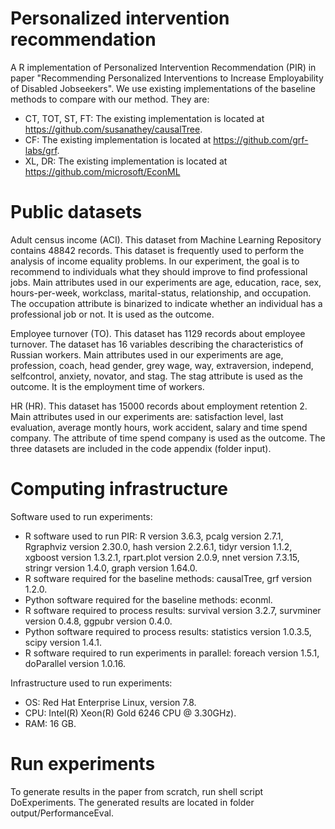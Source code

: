 # Personalized intervention recommendation

A R implementation of Personalized Intervention Recommendation (PIR) in paper "Recommending Personalized Interventions to Increase Employability of Disabled Jobseekers". We use existing implementations of the baseline methods to compare with our method. They are:

* CT, TOT, ST, FT: The existing implementation is located at
https://github.com/susanathey/causalTree.
*  CF: The existing implementation is located at https://github.com/grf-labs/grf.
*  XL, DR: The existing implementation is located at
https://github.com/microsoft/EconML

# Public datasets

Adult census income (ACI). This dataset from Machine Learning Repository contains 48842
records. This dataset is frequently used to perform the analysis of income equality problems.
In our experiment, the goal is to recommend to individuals what they should improve to find
professional jobs. Main attributes used in our experiments are age, education, race, sex,
hours-per-week, workclass, marital-status, relationship, and occupation. The occupation
attribute is binarized to indicate whether an individual has a professional job or not. It is used
as the outcome.

Employee turnover (TO). This dataset has 1129 records about employee turnover. The dataset
has 16 variables describing the characteristics of Russian workers. Main attributes used in our
experiments are age, profession, coach, head gender, grey wage, way, extraversion, independ,
selfcontrol, anxiety, novator, and stag. The stag attribute is used as the outcome. It is the
employment time of workers.

HR (HR). This dataset has 15000 records about employment retention 2. Main attributes used
in our experiments are: satisfaction level, last evaluation, average montly hours, work
accident, salary and time spend company. The attribute of time spend company is used as the
outcome. The three datasets are included in the code appendix (folder input).

# Computing infrastructure

Software used to run experiments:
* R software used to run PIR: R version 3.6.3, pcalg version 2.7.1, Rgraphviz version
2.30.0, hash version 2.2.6.1, tidyr version 1.1.2, xgboost version 1.3.2.1, rpart.plot
version 2.0.9, nnet version 7.3.15, stringr version 1.4.0, graph version 1.64.0.
* R software required for the baseline methods: causalTree, grf version 1.2.0.
* Python software required for the baseline methods: econml.
* R software required to process results: survival version 3.2.7, survminer version 0.4.8,
ggpubr version 0.4.0.
* Python software required to process results: statistics version 1.0.3.5, scipy version
1.4.1.
* R software required to run experiments in parallel: foreach version 1.5.1, doParallel
version 1.0.16.

Infrastructure used to run experiments:
* OS: Red Hat Enterprise Linux, version 7.8.
* CPU: Intel(R) Xeon(R) Gold 6246 CPU @ 3.30GHz).
* RAM: 16 GB.
# Run experiments

To generate results in the paper from scratch, run shell script DoExperiments. The
generated results are located in folder output/PerformanceEval.

